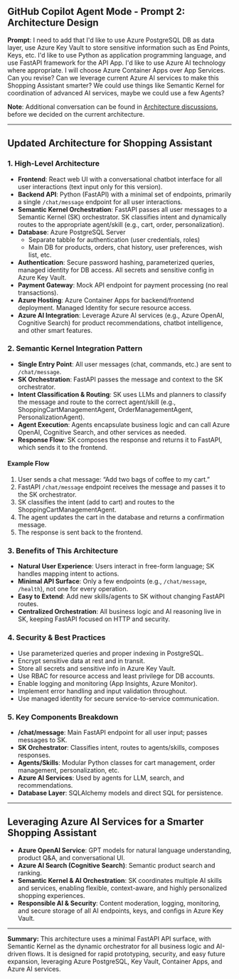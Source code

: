 ## GitHub Copilot Agent Mode - Prompt 2:   Architecture Design

**Prompt**: I need to add that I'd like to use Azure PostgreSQL DB as data layer, use Azure Key Vault to store sensitive information such as End Points, Keys, etc. I'd like to use Python as application programming language, and use FastAPI framework for the API App. I'd like to use Azure AI technology where appropriate. I will choose Azure Container Apps over App Services. Can you revise? Can we leverage current Azure AI services to make this Shopping Assistant smarter? We could use things like Semantic Kernel for coordination of advanced AI services, maybe we could use a few Agents?

**Note**: Additional conversation can be found in [Architecture discussions](P2A-Architecture-Design-Framework-Discussions.md), before we decided on the current architecture. 

---

## Updated Architecture for Shopping Assistant 

### 1. High-Level Architecture
- **Frontend**: React web UI with a conversational chatbot interface for all user interactions (text input only for this version).
- **Backend API**: Python (FastAPI) with a minimal set of endpoints, primarily a single `/chat/message` endpoint for all user interactions.
- **Semantic Kernel Orchestration**: FastAPI passes all user messages to a Semantic Kernel (SK) orchestrator. SK classifies intent and dynamically routes to the appropriate agent/skill (e.g., cart, order, personalization).
- **Database**: Azure PostgreSQL Server
  - Separate tabble for authentication (user credentials, roles)
  - Main DB for products, orders, chat history, user preferences, wish list, etc.
- **Authentication**: Secure password hashing, parameterized queries, managed identity for DB access. All secrets and sensitive config in Azure Key Vault.
- **Payment Gateway**: Mock API endpoint for payment processing (no real transactions).
- **Azure Hosting**: Azure Container Apps for backend/frontend deployment. Managed Identity for secure resource access.
- **Azure AI Integration**: Leverage Azure AI services (e.g., Azure OpenAI, Cognitive Search) for product recommendations, chatbot intelligence, and other smart features.

### 2. Semantic Kernel Integration Pattern
- **Single Entry Point**: All user messages (chat, commands, etc.) are sent to `/chat/message`.
- **SK Orchestration**: FastAPI passes the message and context to the SK orchestrator.
- **Intent Classification & Routing**: SK uses LLMs and planners to classify the message and route to the correct agent/skill (e.g., ShoppingCartManagementAgent, OrderManagementAgent, PersonalizationAgent).
- **Agent Execution**: Agents encapsulate business logic and can call Azure OpenAI, Cognitive Search, and other services as needed.
- **Response Flow**: SK composes the response and returns it to FastAPI, which sends it to the frontend.

#### Example Flow
1. User sends a chat message: “Add two bags of coffee to my cart.”
2. FastAPI `/chat/message` endpoint receives the message and passes it to the SK orchestrator.
3. SK classifies the intent (add to cart) and routes to the ShoppingCartManagementAgent.
4. The agent updates the cart in the database and returns a confirmation message.
5. The response is sent back to the frontend.

### 3. Benefits of This Architecture
- **Natural User Experience**: Users interact in free-form language; SK handles mapping intent to actions.
- **Minimal API Surface**: Only a few endpoints (e.g., `/chat/message`, `/health`), not one for every operation.
- **Easy to Extend**: Add new skills/agents to SK without changing FastAPI routes.
- **Centralized Orchestration**: All business logic and AI reasoning live in SK, keeping FastAPI focused on HTTP and security.

### 4. Security & Best Practices
- Use parameterized queries and proper indexing in PostgreSQL.
- Encrypt sensitive data at rest and in transit.
- Store all secrets and sensitive info in Azure Key Vault.
- Use RBAC for resource access and least privilege for DB accounts.
- Enable logging and monitoring (App Insights, Azure Monitor).
- Implement error handling and input validation throughout.
- Use managed identity for secure service-to-service communication.

### 5. Key Components Breakdown
- **/chat/message**: Main FastAPI endpoint for all user input; passes messages to SK.
- **SK Orchestrator**: Classifies intent, routes to agents/skills, composes responses.
- **Agents/Skills**: Modular Python classes for cart management, order management, personalization, etc.
- **Azure AI Services**: Used by agents for LLM, search, and recommendations.
- **Database Layer**: SQLAlchemy models and direct SQL for persistence.

---

## Leveraging Azure AI Services for a Smarter Shopping Assistant

- **Azure OpenAI Service**: GPT models for natural language understanding, product Q&A, and conversational UI.
- **Azure AI Search (Cognitive Search)**: Semantic product search and ranking.
- **Semantic Kernel & AI Orchestration**: SK coordinates multiple AI skills and services, enabling flexible, context-aware, and highly personalized shopping experiences.
- **Responsible AI & Security**: Content moderation, logging, monitoring, and secure storage of all AI endpoints, keys, and configs in Azure Key Vault.

---

**Summary:**
This architecture uses a minimal FastAPI API surface, with Semantic Kernel as the dynamic orchestrator for all business logic and AI-driven flows. It is designed for rapid prototyping, security, and easy future expansion, leveraging Azure PostgreSQL, Key Vault, Container Apps, and Azure AI services.
